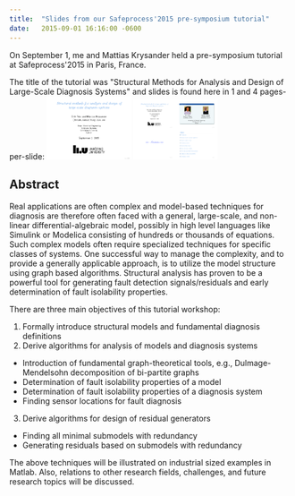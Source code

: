 ```yaml
---
title:  "Slides from our Safeprocess'2015 pre-symposium tutorial"
date:   2015-09-01 16:16:00 -0600
---
```

On September 1, me and Mattias Krysander held a pre-symposium tutorial
at Safeprocess'2015 in Paris, France.


The title of the tutorial was "Structural Methods for Analysis and Design of
Large-Scale Diagnosis Systems" and slides is found here in 1 and 4 pages-per-slide:
<a href="/assets/pdfs/safe15_tutorial_1.pdf"><img src="/assets/pdfs/safe15_tutorial_1_thumb.png" width="30%"></a>
<a href="/assets/pdfs/safe15_tutorial_4.pdf"><img src="/assets/pdfs/safe15_tutorial_4_thumb.png" width="30%"></a>

## Abstract
Real applications are often complex and model-based techniques for diagnosis
are therefore often faced with a general, large-scale, and non-linear
differential-algebraic model, possibly in high level languages like Simulink
or Modelica consisting of hundreds or thousands of equations. Such complex
models often require specialized techniques for specific classes of systems.
One successful way to manage the complexity, and to provide a generally
applicable approach, is to utilize the model structure using graph based
algorithms. Structural analysis has proven to be a powerful tool for
generating fault detection signals/residuals and early determination of fault
isolability properties.  

There are three main objectives of this tutorial workshop:

1. Formally introduce structural models and fundamental diagnosis definitions
2. Derive algorithms for analysis of models and diagnosis systems
- Introduction of fundamental graph-theoretical tools, e.g., Dulmage-Mendelsohn decomposition of bi-partite graphs
- Determination of fault isolability properties of a model
- Determination of fault isolability properties of a diagnosis system
- Finding sensor locations for fault diagnosis
3. Derive algorithms for design of residual generators
- Finding all minimal submodels with redundancy
- Generating residuals based on submodels with redundancy

The above techniques will be illustrated on industrial sized examples in Matlab.
Also, relations to other research fields, challenges, and future research topics will be discussed.
